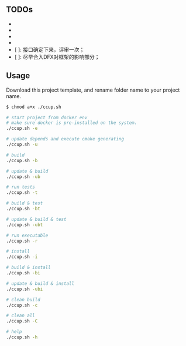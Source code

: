 ## TODOs

- [x]: 支持一个对象注册多个DFX代理接口；
- [x]: 支持如果类没有注册，则依赖获取的代理返回原类；
- [x]: 支持用户注册多种不同的proxy链条；
- [x]: 支持const方法中对module的using；
- [ ]: 接口确定下来，评审一次；
- [ ]: 尽早合入DFX对框架的影响部分；

## Usage

Download this project template, and rename folder name to your project name.

```sh
$ chmod a+x ./ccup.sh

# start project from docker env
# make sure docker is pre-installed on the system.
./ccup.sh -e

# update depends and execute cmake generating
./ccup.sh -u

# build
./ccup.sh -b

# update & build
./ccup.sh -ub

# run tests
./ccup.sh -t

# build & test
./ccup.sh -bt

# update & build & test
./ccup.sh -ubt

# run executable
./ccup.sh -r

# install
./ccup.sh -i

# build & install
./ccup.sh -bi

# update & build & install
./ccup.sh -ubi

# clean build
./ccup.sh -c

# clean all
./ccup.sh -C

# help
./ccup.sh -h
```
